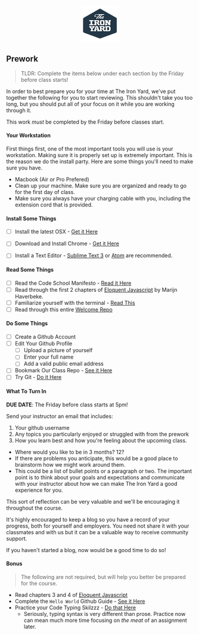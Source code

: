 <div align="center"><img src ="../assets/tiy.png" /></div>

## Prework

> TLDR: Complete the items below under each section by the Friday before class starts!

In order to best prepare you for your time at The Iron Yard, we've put together the following for you to start reviewing. This shouldn't take you too long, but you should put all of your focus on it while you are working through it.

This work _must_ be completed by the Friday before classes start.

#### Your Workstation

First things first, one of the most important tools you will use is your workstation. Making sure it is properly set up is extremely important. This is the reason we do the install party. Here are some things you'll need to make sure you have.

- Macbook (Air or Pro Prefered)
- Clean up your machine. Make sure you are organized and ready to go for the first day of class.
- Make sure you always have your charging cable with you, including the extension cord that is provided.


#### Install Some Things

* [ ] Install the latest OSX - [Get it Here](http://www.apple.com/osx/)
* [ ] Download and Install Chrome - [Get it Here](https://www.google.com/chrome/)
* [ ] Install a Text Editor - [Sublime Text 3](http://www.sublimetext.com/3) or [Atom](https://atom.io/) are recommended.


#### Read Some Things

* [ ] Read the Code School Manifesto - [Read it Here](http://masondesu.github.io/code-school-manifesto/)
* [ ] Read through the first 2 chapters of [Eloquent Javascript][ej] by Marijn Haverbeke.
* [ ] Familiarize yourself with the terminal - [Read This](http://blog.teamtreehouse.com/command-line-basics)
* [ ] Read through this entire [Welcome Repo](./Readme.md)

[ej]: http://eloquentjavascript.net/


#### Do Some Things

* [ ] Create a Github Account
* [ ] Edit Your Github Profile
  * [ ] Upload a picture of yourself
  * [ ] Enter your full name
  * [ ] Add a valid public email address
* [ ] Bookmark Our Class Repo - [See it Here](https://github.com/tiy-atl-js-jan-2017)
* [ ] Try Git - [Do it Here](http://try.github.io)

#### What To Turn In

**DUE DATE**: The Friday before class starts at 5pm!

Send your instructor an email that includes:

1. Your github username
2. Any topics you particularly enjoyed or struggled with from the prework
3. How you learn best and how you're feeling about the upcoming class.
  * Where would you like to be in 3 months? 12?
  * If there are problems you anticipate, this would be a good place to brainstorm how we might work around them.
  * This could be a list of bullet points or a paragraph or two. The important point is to think about your goals and expectations and communicate with your instructor about how we can make The Iron Yard a good experience for you.

This sort of reflection can be very valuable and we'll be encouraging it throughout the course.

It's highly encouraged to keep a blog so you
have a record of your progress, both for
yourself and employers. You need not share it
with your classmates and with us but it can
be a valuable way to receive community support.

If you haven't started a blog, now would be a
good time to do so!

#### Bonus

> The following are not required, but will help you better be prepared for the course.

* Read chapters 3 and 4 of [Eloquent Javascript](http://eloquentjavascript.net/)
* Complete the `Hello World` Github Guide - [See it Here](https://guides.github.com/activities/hello-world/)
* Practice your Code Typing Skilzzz - [Do that Here](https://typing.io/)
  * Seriously, typing syntax is very different than prose. Practice now can mean much more time focusing on *the meat* of an assignment later.
